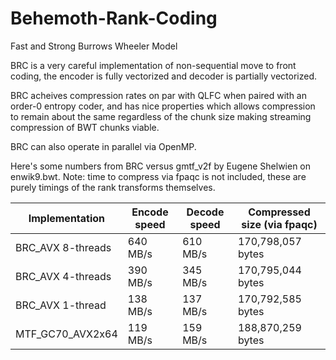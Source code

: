 # Behemoth-Rank-Coding
Fast and Strong Burrows Wheeler Model

BRC is a very careful implementation of non-sequential move to front coding, the encoder is fully vectorized and decoder is partially vectorized. 

BRC acheives compression rates on par with QLFC when paired with an order-0 entropy coder, and has nice properties which allows compression to remain about the same regardless of the chunk size making streaming compression of BWT chunks viable.

BRC can also operate in parallel via OpenMP.

Here's some numbers from BRC versus gmtf_v2f by Eugene Shelwien on enwik9.bwt.
Note: time to compress via fpaqc is not included, these are purely timings of the rank transforms themselves.

Implementation         | Encode speed | Decode speed| Compressed size (via fpaqc)|
-----------------------|--------------|-------------|---------------------------|
BRC_AVX 8-threads      | 640 MB/s     | 610 MB/s    | 170,798,057 bytes         |
BRC_AVX 4-threads      | 390 MB/s     | 345 MB/s    | 170,795,044 bytes         |
BRC_AVX 1-thread       | 138 MB/s     | 137 MB/s    | 170,792,585 bytes         |
MTF_GC70_AVX2x64       | 119 MB/s     | 159 MB/s    | 188,870,259 bytes         |

